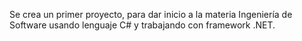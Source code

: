 Se crea un primer proyecto, para dar inicio a la materia Ingeniería de Software usando lenguaje C# y trabajando con framework .NET.
